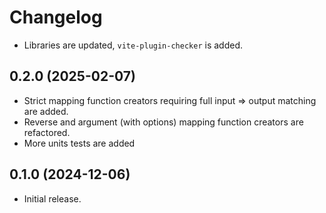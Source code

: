 # Changelog

- Libraries are updated, `vite-plugin-checker` is added.

## 0.2.0 (2025-02-07)

- Strict mapping function creators requiring full input => output matching are added.
- Reverse and argument (with options) mapping function creators are refactored.
- More units tests are added

## 0.1.0 (2024-12-06)

- Initial release.
